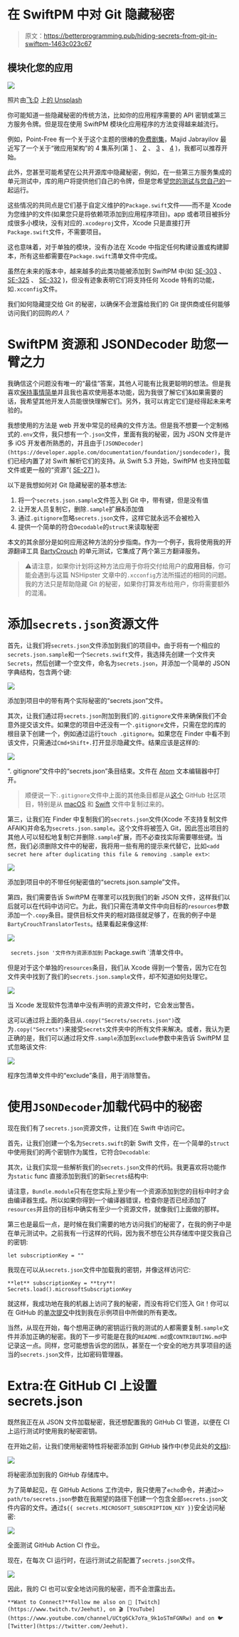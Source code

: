 # 在 SwiftPM 中对 Git 隐藏秘密

> 原文：<https://betterprogramming.pub/hiding-secrets-from-git-in-swiftpm-1463c023c67>

## 模块化您的应用

![](img/1bc1d39422c0194ac5c84da96089306d.png)

照片由[飞:D](https://unsplash.com/@flyd2069) 上[的 Unsplash](https://unsplash.com)

你可能知道一些隐藏秘密的传统方法，比如你的应用程序需要的 API 密钥或第三方服务令牌。但是现在使用 SwiftPM 模块化应用程序的方法变得越来越流行。

例如，Point-Free 有一个关于这个主题的很棒的[免费剧集](https://www.pointfree.co/episodes/ep171-modularization-part-1)，Majid Jabrayilov 最近写了一个关于“微应用架构”的 4 集系列(第 [1](https://swiftwithmajid.com/2022/01/12/microapps-architecture-in-swift-spm-basics/) 、 [2](https://swiftwithmajid.com/2022/01/19/microapps-architecture-in-swift-feature-modules/) 、 [3](https://swiftwithmajid.com/2022/01/26/microapps-architecture-in-swift-resources-and-localization/) 、 [4](https://swiftwithmajid.com/2022/02/02/microapps-architecture-in-swift-dependency-injection/) )，我都可以推荐开始。

此外，您甚至可能希望在公共开源库中隐藏秘密，例如，在一些第三方服务集成的单元测试中，库的用户将提供他们自己的令牌，但是您希望[您的测试与您自己的](https://github.com/Flinesoft/BartyCrouch/blob/baece7f4786bc805358f35ba5fd60d6259d5c8b9/Tests/BartyCrouchTranslatorTests/MicrosoftTranslatorApiTests.swift#L8)一起运行。

这些情况的共同点是它们基于自定义维护的`Package.swift`文件——而不是 Xcode 为您维护的文件(如果您只是将依赖项添加到应用程序项目)。app 或者项目被拆分成很多小模块，没有对应的`.xcodeproj`文件，Xcode 只是直接打开`Package.swift`文件，不需要项目。

这也意味着，对于单独的模块，没有办法在 Xcode 中指定任何构建设置或构建脚本，所有这些都需要在`Package.swift`清单文件中完成。

虽然在未来的版本中，越来越多的此类功能被添加到 SwiftPM 中(如 [SE-303](https://github.com/apple/swift-evolution/blob/main/proposals/0303-swiftpm-extensible-build-tools.md) 、 [SE-325](https://github.com/apple/swift-evolution/blob/main/proposals/0325-swiftpm-additional-plugin-apis.md) 、 [SE-332](https://github.com/apple/swift-evolution/blob/main/proposals/0332-swiftpm-command-plugins.md) )，但没有迹象表明它们将支持任何 Xcode 特有的功能，如`.xcconfig`文件。

我们如何隐藏提交给 Git 的秘密，以确保不会泄露给我们的 Git 提供商或任何能够访问我们的回购*的人？*

# SwiftPM 资源和 JSONDecoder 助您一臂之力

我确信这个问题没有唯一的“最佳”答案，其他人可能有比我更聪明的想法。但是我喜欢[保持事情简单](https://en.wikipedia.org/wiki/KISS_principle)并且我也喜欢使用基本功能，因为我很了解它们&如果需要的话，我希望其他开发人员能很快理解它们。另外，我可以肯定它们是经得起未来考验的。

我想使用的方法是 web 开发中常见的经典的文件方法。但是我不想要一个定制格式的`.env`文件，我只想有一个`.json`文件，里面有我的秘密，因为 JSON 文件是许多 iOS 开发者所熟悉的，并且由于`[JSONDecoder](https://developer.apple.com/documentation/foundation/jsondecoder)`，我们已经内置了对 Swift 解析它们的支持。从 Swift 5.3 开始，SwiftPM 也支持加载文件或更一般的“资源”( [SE-271](https://github.com/apple/swift-evolution/blob/main/proposals/0271-package-manager-resources.md) )。

以下是我想如何对 Git 隐藏秘密的基本想法:

1.  将一个`secrets.json.sample`文件签入到 Git 中，带有键，但是没有值
2.  让开发人员复制它，删除`.sample`扩展&添加值
3.  通过`.gitignore`忽略`secrets.json`文件，这样它就永远不会被检入
4.  提供一个简单的符合`Decodable`的`struct`来读取秘密

本文的其余部分是如何应用这种方法的分步指南。作为一个例子，我将使用我的开源翻译工具 [BartyCrouch](https://github.com/Flinesoft/BartyCrouch) 的单元测试，它集成了两个第三方翻译服务。

> ⚠️请注意，如果你计划将这种方法应用于你将交付给用户的**应用目标**，你可能会遇到与这篇 NSHipster 文章中的`.xcconfig`方法所描述的相同的问题。我的方法只是帮助隐藏 Git 的秘密，如果你打算发布给用户，你将需要额外的混淆。

# 添加`secrets.json`资源文件

首先，让我们将`secrets.json`文件添加到我们的项目中。由于将有一个相应的`secrets.json.sample`和一个`Secrets.swift`文件，我选择先创建一个文件夹`Secrets`，然后创建一个空文件，命名为`secrets.json`，并添加一个简单的 JSON 字典结构，包含两个键:

![](img/a8e7374f66b037493cdad6fb29c335fb.png)

添加到项目中的带有两个实际秘密的“secrets.json”文件。

其次，让我们通过将`secrets.json`附加到我们的`.gitignore`文件来确保我们不会意外提交该文件。如果您的项目中还没有一个`.gitignore`文件，只需在您的库的根目录下创建一个，例如通过运行`touch .gitignore`。如果您在 Finder 中看不到该文件，只需通过`Cmd+Shift+.`打开显示隐藏文件。结果应该是这样的:

![](img/323fa8dfcdb43cefda5366cf1c1d91da.png)

“. gitignore”文件中的“secrets.json”条目结束。文件在 [Atom](https://atom.io) 文本编辑器中打开。

> 顺便说一下:`.gitignore`文件中上面的其他条目都是从[这个](https://github.com/github/gitignore) GitHub 社区项目，特别是从 [macOS](https://github.com/github/gitignore/blob/main/Global/macOS.gitignore) 和 [Swift](https://github.com/github/gitignore/blob/main/Swift.gitignore) 文件中复制过来的。

第三，让我们在 Finder 中复制我们的`secrets.json`文件(Xcode 不支持复制文件 AFAIK)并命名为`secrets.json.sample`。这个文件将被签入 Git，因此签出项目的其他人可以轻松地复制它并删除`.sample`扩展，而不必查找实际需要哪些键。当然，我们必须删除文件中的秘密，我将用一些有用的提示来代替它，比如`<add secret here after duplicating this file & removing .sample ext>`:

![](img/f76a7bd12233cf9cd620030867cfd279.png)

添加到项目中的不带任何秘密值的“secrets.json.sample”文件。

第四，我们需要告诉 SwiftPM 在哪里可以找到我们的新 JSON 文件，这样我们以后就可以在代码中访问它。为此，我们只需在清单文件中向目标的`resources`参数添加一个`.copy`条目。提供目标文件夹的相对路径就足够了，在我的例子中是`BartyCrouchTranslatorTests`。结果看起来像这样:

![](img/bda12fb3f2a4a6c90a2ee7b7e9ed2620.png)

` secrets.json '文件作为资源添加到` Package.swift `清单文件中。

但是对于这个单独的`resources`条目，我们从 Xcode 得到一个警告，因为它在包文件夹中找到了我们的`secrets.json.sample`文件，却不知道如何处理它。

![](img/72444f76bbfd395e0e031a44ff111327.png)

当 Xcode 发现软件包清单中没有声明的资源文件时，它会发出警告。

这可以通过将上面的条目从`.copy("Secrets/secrets.json")`改为`.copy("Secrets")`来接受`Secrets`文件夹中的所有文件来解决。或者，我认为更正确的是，我们可以通过将文件`.sample`添加到`exclude`参数中来告诉 SwiftPM 显式忽略该文件:

![](img/a705d5ece63c3e4aabd1392e7e177e43.png)

程序包清单文件中的“exclude”条目，用于消除警告。

# 使用`JSONDecoder`加载代码中的秘密

现在我们有了`secrets.json`资源文件，让我们在 Swift 中访问它。

首先，让我们创建一个名为`Secrets.swift`的新 Swift 文件，在一个简单的`struct`中使用我们的两个密钥作为属性，它符合`Decodable`:

其次，让我们实现一些解析我们的`secrets.json`文件的代码。我更喜欢将功能作为`static` func 直接添加到我们的新`Secrets`结构中:

请注意，`Bundle.module`只有在您实际上至少有一个资源添加到您的目标中时才会由编译器生成。所以如果你得到一个编译器错误，检查你是否已经添加了`resources`并且你的目标中确实有至少一个资源文件，就像我们上面做的那样。

第三也是最后一点，是时候在我们需要的地方访问我们的秘密了，在我的例子中是在单元测试中。之前我有一行这样的代码，因为我不想在公共存储库中提交我自己的密钥:

```
let subscriptionKey = ""
```

我现在可以从`secrets.json`文件中加载我的密钥，并像这样访问它:

```
**let** subscriptionKey = **try**! Secrets.load().microsoftSubscriptionKey
```

就这样，我成功地在我的机器上访问了我的秘密，而没有将它们签入 Git！你可以在 GitHub 的[单次提交](https://github.com/Flinesoft/BartyCrouch/commit/b1a98e8d8a83ed725ee29999daa714373eba49dc)中找到我在示例项目中所做的所有更改。

当然，从现在开始，每个想用正确的密钥运行我的测试的人都需要复制`.sample`文件并添加正确的秘密。我的下一步可能是在我的`README.md`或`CONTRIBUTING.md`中记录这一点。同样，您可能想告诉您的团队，甚至在一个安全的地方共享项目的适当的`secrets.json`文件，比如密码管理器。

# Extra:在 GitHub CI 上设置 secrets.json

既然我正在从 JSON 文件加载秘密，我还想配置我的 GitHub CI 管道，以便在 CI 上运行测试时使用我的秘密密钥。

在开始之前，让我们使用秘密特性将秘密添加到 GitHub 操作中(参见此处的[文档](https://docs.github.com/en/actions/security-guides/encrypted-secrets)):

![](img/b5336a515409ef7735dd67f3a1b7d2e1.png)

将秘密添加到我的 GitHub 存储库中。

为了简单起见，在 GitHub Actions 工作流中，我只使用了`echo`命令，并通过`>> path/to/secrets.json`参数在我期望的路径下创建一个包含全部`secrets.json`文件内容的文件。通过`${{ secrets.MICROSOFT_SUBSCRIPTION_KEY }}`安全访问秘密:

![](img/3f7a91716122e9fae33d1bca4ab3f1c0.png)

全面测试 GitHub Action CI 作业。

现在，在每次 CI 运行时，在运行测试之前配置了`secrets.json`文件。

![](img/1c8552556223b1fff21555935c493954.png)

因此，我的 CI 也可以安全地访问我的秘密，而不会泄露出去。

```
**Want to Connect?**Follow me also on 👾 [Twitch](https://www.twitch.tv/Jeehut), on 🎬 [YouTube](https://www.youtube.com/channel/UCtg6Ck7oYa_9k1oSTmFGNRw) and on 🐦 [Twitter](https://twitter.com/Jeehut).
```
